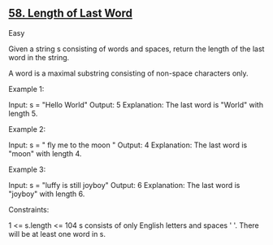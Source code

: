 ## [58. Length of Last Word](https://leetcode.com/problems/length-of-last-word/)

Easy

Given a string s consisting of words and spaces, return the length of the last word in the string.

A word is a maximal substring consisting of non-space characters only.

Example 1:

Input: s = "Hello World"
Output: 5
Explanation: The last word is "World" with length 5.

Example 2:

Input: s = "   fly me   to   the moon  "
Output: 4
Explanation: The last word is "moon" with length 4.

Example 3:

Input: s = "luffy is still joyboy"
Output: 6
Explanation: The last word is "joyboy" with length 6.

Constraints:

1 <= s.length <= 104
s consists of only English letters and spaces ' '.
There will be at least one word in s.
